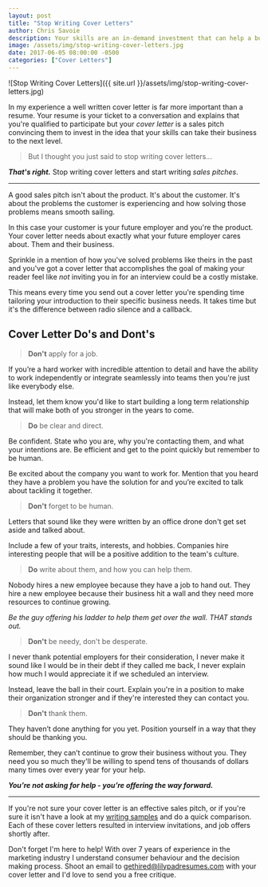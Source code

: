 ```yaml
---
layout: post
title: "Stop Writing Cover Letters"
author: Chris Savoie
description: Your skills are an in-demand investment that can help a business reach the next level. Stop writing cover letters and start writing sales pitches.
image: /assets/img/stop-writing-cover-letters.jpg
date: 2017-06-05 08:00:00 -0500
categories: ["Cover Letters"]
---
```

![Stop Writing Cover Letters]({{ site.url }}/assets/img/stop-writing-cover-letters.jpg)

In my experience a well written cover letter is far more important than a resume. Your resume is your ticket to a conversation and explains that you're qualified to participate but your _cover letter_ is a sales pitch convincing them to invest in the idea that your skills can take their business to the next level.

> But I thought you just said to stop writing cover letters...

***That's right.*** Stop writing cover letters and start writing *sales pitches*.

---

A good sales pitch isn't about the product. It's about the customer. It's about the problems the customer is experiencing and how solving those problems means smooth sailing.

In this case your customer is your future employer and you're the product. Your cover letter needs about exactly what your future employer cares about. Them and their business.

Sprinkle in a mention of how you've solved problems like theirs in the past and you've got a cover letter that accomplishes the goal of making your reader feel like _not_ inviting you in for an interview could be a costly mistake.

This means every time you send out a cover letter you're spending time tailoring your introduction to their specific business needs. It takes time but it's the difference between radio silence and a callback.

## Cover Letter Do's and Dont's

> **Don't** apply for a job. 

If you’re a hard worker with incredible attention to detail and have the ability to work independently or integrate seamlessly into teams then you're just like everybody else.

Instead, let them know you'd like to start building a long term relationship that will make both of you stronger in the years to come.

> **Do** be clear and direct.

Be confident. State who you are, why you're contacting them, and what your intentions are. Be efficient and get to the point quickly but remember to be human.

Be excited about the company you want to work for. Mention that you heard they have a problem you have the solution for and you’re excited to talk about tackling it together. 

> **Don't** forget to be human.

Letters that sound like they were written by an office drone don't get set aside and talked about.

Include a few of your traits, interests, and hobbies. Companies hire interesting people that will be a positive addition to the team's culture.

> **Do** write about them, and how you can help them.

Nobody hires a new employee because they have a job to hand out. They hire a new employee because their business hit a wall and they need more resources to continue growing.

*Be the guy offering his ladder to help them get over the wall. THAT stands out.*

> **Don't** be needy, don't be desperate.

I never thank potential employers for their consideration, I never make it sound like I would be in their debt if they called me back, I never explain how much I would appreciate it if we scheduled an interview.

Instead, leave the ball in their court. Explain you're in a position to make their organization stronger and if they're interested they can contact you.

> **Don't** thank them.

They haven’t done anything for you yet. Position yourself in a way that they should be thanking you. 

Remember, they can’t continue to grow their business without you. They need you so much they'll be willing to spend tens of thousands of dollars many times over every year for your help.

***You’re not asking for help - you’re offering the way forward.***

---

If you're not sure your cover letter is an effective sales pitch, or if you're sure it isn't have a look at my [writing samples](/sample/cover-letter) and do a quick comparison. Each of these cover letters resulted in interview invitations, and job offers shortly after.

Don't forget I'm here to help! With over 7 years of experience in the marketing industry I understand consumer behaviour and the decision making process. Shoot an email to [gethired@lilypadresumes.com](mailto:gethired@lilypadresumes.com) with your cover letter and I'd love to send you a free critique.